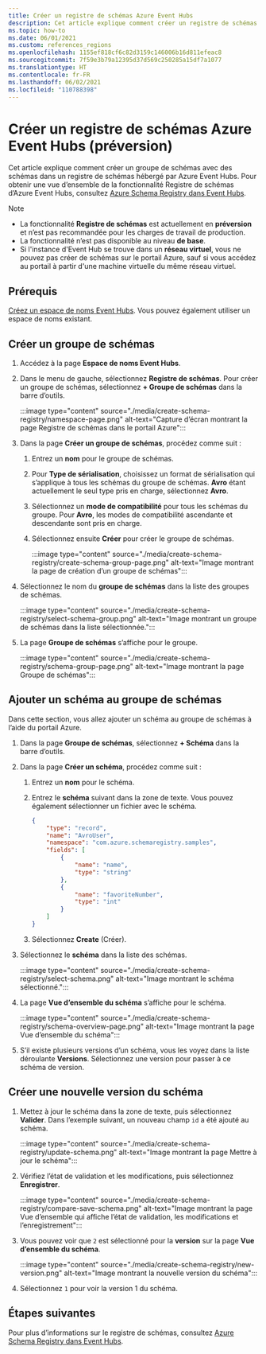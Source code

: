 ```yaml
---
title: Créer un registre de schémas Azure Event Hubs
description: Cet article explique comment créer un registre de schémas dans un espace de noms Azure Event Hubs.
ms.topic: how-to
ms.date: 06/01/2021
ms.custom: references_regions
ms.openlocfilehash: 1155ef818cf6c82d3159c146006b16d811efeac8
ms.sourcegitcommit: 7f59e3b79a12395d37d569c250285a15df7a1077
ms.translationtype: HT
ms.contentlocale: fr-FR
ms.lasthandoff: 06/02/2021
ms.locfileid: "110788398"
---
```

# <a name="create-an-azure-event-hubs-schema-registry-preview"></a>Créer un registre de schémas Azure Event Hubs (préversion)
Cet article explique comment créer un groupe de schémas avec des schémas dans un registre de schémas hébergé par Azure Event Hubs. Pour obtenir une vue d’ensemble de la fonctionnalité Registre de schémas d’Azure Event Hubs, consultez [Azure Schema Registry dans Event Hubs](schema-registry-overview.md).

> [!NOTE]
> - La fonctionnalité **Registre de schémas** est actuellement en **préversion** et n’est pas recommandée pour les charges de travail de production.
> - La fonctionnalité n’est pas disponible au niveau **de base**.
> - Si l'instance d'Event Hub se trouve dans un **réseau virtuel**, vous ne pouvez pas créer de schémas sur le portail Azure, sauf si vous accédez au portail à partir d'une machine virtuelle du même réseau virtuel. 

## <a name="prerequisites"></a>Prérequis
[Créez un espace de noms Event Hubs](event-hubs-create.md#create-an-event-hubs-namespace). Vous pouvez également utiliser un espace de noms existant. 

## <a name="create-a-schema-group"></a>Créer un groupe de schémas
1. Accédez à la page **Espace de noms Event Hubs**. 
1. Dans le menu de gauche, sélectionnez **Registre de schémas**. Pour créer un groupe de schémas, sélectionnez **+ Groupe de schémas** dans la barre d’outils. 

    :::image type="content" source="./media/create-schema-registry/namespace-page.png" alt-text="Capture d’écran montrant la page Registre de schémas dans le portail Azure":::
1. Dans la page **Créer un groupe de schémas**, procédez comme suit :
    1. Entrez un **nom** pour le groupe de schémas.
    1. Pour **Type de sérialisation**, choisissez un format de sérialisation qui s’applique à tous les schémas du groupe de schémas. **Avro** étant actuellement le seul type pris en charge, sélectionnez **Avro**. 
    1. Sélectionnez un **mode de compatibilité** pour tous les schémas du groupe. Pour **Avro**, les modes de compatibilité ascendante et descendante sont pris en charge. 
    1. Sélectionnez ensuite **Créer** pour créer le groupe de schémas. 
    
        :::image type="content" source="./media/create-schema-registry/create-schema-group-page.png" alt-text="Image montrant la page de création d’un groupe de schémas":::
1. Sélectionnez le nom du **groupe de schémas** dans la liste des groupes de schémas.

    :::image type="content" source="./media/create-schema-registry/select-schema-group.png" alt-text="Image montrant un groupe de schémas dans la liste sélectionnée.":::    
1. La page **Groupe de schémas** s’affiche pour le groupe.

    :::image type="content" source="./media/create-schema-registry/schema-group-page.png" alt-text="Image montrant la page Groupe de schémas":::
    

## <a name="add-a-schema-to-the-schema-group"></a>Ajouter un schéma au groupe de schémas
Dans cette section, vous allez ajouter un schéma au groupe de schémas à l’aide du portail Azure. 

1. Dans la page **Groupe de schémas**, sélectionnez **+ Schéma** dans la barre d’outils. 
1. Dans la page **Créer un schéma**, procédez comme suit :
    1. Entrez un **nom** pour le schéma.
    1. Entrez le **schéma** suivant dans la zone de texte. Vous pouvez également sélectionner un fichier avec le schéma.
    
        ```json
        {
            "type": "record",
            "name": "AvroUser",
            "namespace": "com.azure.schemaregistry.samples",
            "fields": [
                {
                    "name": "name",
                    "type": "string"
                },
                {
                    "name": "favoriteNumber",
                    "type": "int"
                }
            ]
        }
        ```
    1. Sélectionnez **Create** (Créer). 
1. Sélectionnez le **schéma** dans la liste des schémas. 

    :::image type="content" source="./media/create-schema-registry/select-schema.png" alt-text="Image montrant le schéma sélectionné.":::
1. La page **Vue d’ensemble du schéma** s’affiche pour le schéma. 

    :::image type="content" source="./media/create-schema-registry/schema-overview-page.png" alt-text="Image montrant la page Vue d’ensemble du schéma":::    
1. S’il existe plusieurs versions d’un schéma, vous les voyez dans la liste déroulante **Versions**. Sélectionnez une version pour passer à ce schéma de version. 

## <a name="create-a-new-version-of-schema"></a>Créer une nouvelle version du schéma

1. Mettez à jour le schéma dans la zone de texte, puis sélectionnez **Valider**. Dans l’exemple suivant, un nouveau champ `id` a été ajouté au schéma. 

    :::image type="content" source="./media/create-schema-registry/update-schema.png" alt-text="Image montrant la page Mettre à jour le schéma":::    
    
1. Vérifiez l’état de validation et les modifications, puis sélectionnez **Enregistrer**. 

    :::image type="content" source="./media/create-schema-registry/compare-save-schema.png" alt-text="Image montrant la page Vue d’ensemble qui affiche l’état de validation, les modifications et l’enregistrement":::     
1. Vous pouvez voir que `2` est sélectionné pour la **version** sur la page **Vue d’ensemble du schéma**. 

    :::image type="content" source="./media/create-schema-registry/new-version.png" alt-text="Image montrant la nouvelle version du schéma":::    
1. Sélectionnez `1` pour voir la version 1 du schéma. 


## <a name="next-steps"></a>Étapes suivantes
Pour plus d’informations sur le registre de schémas, consultez [Azure Schema Registry dans Event Hubs](schema-registry-overview.md).

